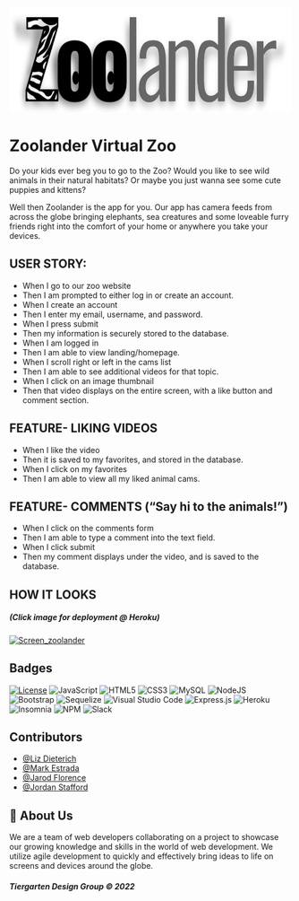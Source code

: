 <p align="center">
  <img width="600" height="188" src="public/images/logo_zoolander.png">
</p>

# Zoolander Virtual Zoo
  
Do your kids ever beg you to go to the Zoo? Would you like to see wild animals in their natural habitats? Or maybe you just wanna see some cute puppies and kittens?  
  
Well then Zoolander is the app for you. Our app has camera feeds from across the globe 
bringing elephants, sea creatures and some loveable furry friends right into the comfort of your home or anywhere you take your devices.  
  
## USER STORY:
  
* When I go to our zoo website  
* Then I am prompted to either log in or create an account.  
* When I create an account  
* Then I enter my email, username, and password.  
* When I press submit  
* Then my information is securely stored to the database.  
* When I am logged in  
* Then I am able to view landing/homepage.  
* When I scroll right or left in the cams list  
* Then I am able to see additional videos for that topic.  
* When I click on an image thumbnail  
* Then that video displays on the entire screen, with a like button and comment section.  
  
## FEATURE- LIKING VIDEOS
  
* When I like the video  
* Then it is saved to my favorites, and stored in the database.  
* When I click on my favorites  
* Then I am able to view all my liked animal cams.  
  
## FEATURE- COMMENTS (“Say hi to the animals!”)
  
* When I click on the comments form  
* Then I am able to type a comment into the text field.  
* When I click submit  
* Then my comment displays under the video, and is saved to the database.  
  
## HOW IT LOOKS
  
##### (Click image for deployment @ Heroku)  
  
[![Screen_zoolander](https://user-images.githubusercontent.com/88595179/162673531-8ed54aa8-109c-49bb-b1ee-ca90a364ec81.jpg)](https://virtual-zoo-1234.herokuapp.com/)


  
## Badges
  
[![License](https://img.shields.io/github/license/Ileriayo/markdown-badges?style=for-the-badge)](./LICENSE) ![JavaScript](https://img.shields.io/badge/javascript-%23323330.svg?style=for-the-badge&logo=javascript&logoColor=%23F7DF1E) ![HTML5](https://img.shields.io/badge/html5-%23E34F26.svg?style=for-the-badge&logo=html5&logoColor=white) ![CSS3](https://img.shields.io/badge/css3-%231572B6.svg?style=for-the-badge&logo=css3&logoColor=white)
![MySQL](https://img.shields.io/badge/mysql-%2300f.svg?style=for-the-badge&logo=mysql&logoColor=white) ![NodeJS](https://img.shields.io/badge/node.js-6DA55F?style=for-the-badge&logo=node.js&logoColor=white) ![Bootstrap](https://img.shields.io/badge/bootstrap-%23563D7C.svg?style=for-the-badge&logo=bootstrap&logoColor=white) ![Sequelize](https://img.shields.io/badge/Sequelize-52B0E7?style=for-the-badge&logo=Sequelize&logoColor=white)
![Visual Studio Code](https://img.shields.io/badge/Visual%20Studio%20Code-0078d7.svg?style=for-the-badge&logo=visual-studio-code&logoColor=white) ![Express.js](https://img.shields.io/badge/express.js-%23404d59.svg?style=for-the-badge&logo=express&logoColor=%2361DAFB) ![Heroku](https://img.shields.io/badge/heroku-%23430098.svg?style=for-the-badge&logo=heroku&logoColor=white)
![Insomnia](https://img.shields.io/badge/Insomnia-black?style=for-the-badge&logo=insomnia&logoColor=5849BE) ![NPM](https://img.shields.io/badge/NPM-%23000000.svg?style=for-the-badge&logo=npm&logoColor=white) ![Slack](https://img.shields.io/badge/Slack-4A154B?style=for-the-badge&logo=slack&logoColor=white)  
  
## Contributors
  
- [@Liz Dieterich](https://github.com/dieterichelizabeth)  
- [@Mark Estrada](https://github.com/hmarkestrad)  
- [@Jarod Florence](https://www.github.com/JFlo1981)  
- [@Jordan Stafford](https://github.com/jowstafford)  
  
## 🚀 About Us
  
We are a team of web developers collaborating on a project to showcase our growing knowledge and skills in the world of web development. We utilize agile development to quickly and effectively bring ideas to life on screens and devices around the globe.  
  
##### Tiergarten Design Group &copy; 2022